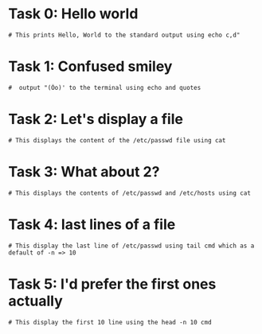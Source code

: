 # Task 0: Hello world
	# This prints Hello, World to the standard output using echo c,d"

# Task 1: Confused smiley
	#  output "(Ôo)' to the terminal using echo and quotes

# Task 2: Let's display a file
	# This displays the content of the /etc/passwd file using cat

# Task 3: What about 2?
	# This displays the contents of /etc/passwd and /etc/hosts using cat

# Task 4: last lines of a file 
	# This display the last line of /etc/passwd using tail cmd which as a default of -n => 10

# Task 5: I'd prefer the first ones actually 
	# This display the first 10 line using the head -n 10 cmd
